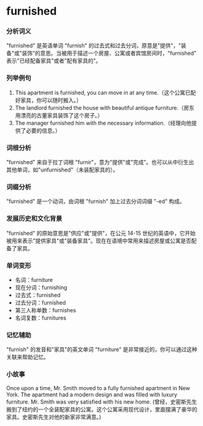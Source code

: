 # furnished

### 分析词义

  

"furnished" 是英语单词 "furnish" 的过去式和过去分词，原意是"提供"，"装备"或"装饰"的意思。当被用于描述一个房屋、公寓或者宾馆房间时，"furnished" 表示"已经配备家具"或者"配有家具的"。

  

### 列举例句

  

1.  This apartment is furnished, you can move in at any time.（这个公寓已配好家具，你可以随时搬入。）
2.  The landlord furnished the house with beautiful antique furniture.（房东用漂亮的古董家具装饰了这个房子。）
3.  The manager furnished him with the necessary information.（经理向他提供了必要的信息。）

  

### 词根分析

  

"furnished" 来自于拉丁词根 "furnir"，意为"提供"或"完成"。也可以从中衍生出其他单词，如"unfurnished"（未装配家具的）。

  

### 词缀分析

  

"furnished" 是一个动词，由词根 "furnish" 加上过去分词词缀 "-ed" 构成。

  

### 发展历史和文化背景

  

"furnished" 的原始意思是"供应"或"提供"，在公元 14-15 世纪的英语中，它开始被用来表示"提供家具"或"装备家具"。现在在语境中常用来描述房屋或公寓是否配备了家具。

  

### 单词变形

  

*   名词：furniture
*   现在分词：furnishing
*   过去式：furnished
*   过去分词：furnished
*   第三人称单数：furnishes
*   名词复数：furnitures

  

### 记忆辅助

  

"furnish" 的发音和"家具"的英文单词 "furniture" 是非常接近的，你可以通过这种关联来帮助记忆。

  

### 小故事

  

Once upon a time, Mr. Smith moved to a fully furnished apartment in New York. The apartment had a modern design and was filled with luxury furniture. Mr. Smith was very satisfied with his new home. (曾经，史密斯先生搬到了纽约的一个全装配家具的公寓。这个公寓采用现代设计，里面摆满了豪华的家具。史密斯先生对他的新家非常满意。)
